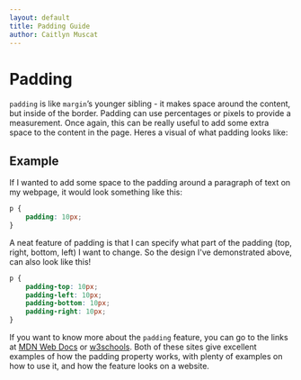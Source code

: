 ```yaml
--- 
layout: default
title: Padding Guide
author: Caitlyn Muscat
---
```


# Padding

`padding` is like `margin`’s younger sibling - it makes space around the content, but inside of the border. Padding can use percentages or pixels to provide a measurement. Once again, this can be really useful to add some extra space to the content in the page. Heres a visual of what padding looks like: 

<!-- put visual here -->

## Example

If I wanted to add some space to the padding around a paragraph of text on my webpage, it would look something like this: 

```css
p {
    padding: 10px; 
}
```

A neat feature of padding is that I can specify what part of the padding (top, right, bottom, left) I want to change. So the design I've demonstrated above, can also look like this!

```css
p { 
    padding-top: 10px; 
    padding-left: 10px; 
    padding-bottom: 10px;
    padding-right: 10px; 
}
```

If you want to know more about the `padding` feature, you can go to the links at [MDN Web Docs](https://developer.mozilla.org/en-US/docs/Web/CSS/padding) or [w3schools](https://www.w3schools.com/css/css_padding.asp). Both of these sites give excellent examples of how the padding property works, with plenty of examples on how to use it, and how the feature looks on a website. 